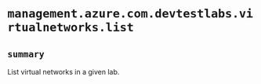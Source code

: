 # `management.azure.com.devtestlabs.virtualnetworks.list`

## `summary`
List virtual networks in a given lab.


